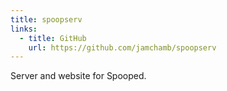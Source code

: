 ```yaml
---
title: spoopserv
links:
  - title: GitHub
    url: https://github.com/jamchamb/spoopserv
---
```

Server and website for Spooped.
